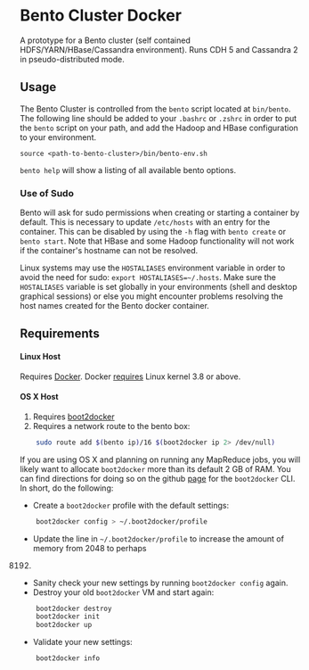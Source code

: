 # Bento Cluster Docker

A prototype for a Bento cluster (self contained HDFS/YARN/HBase/Cassandra environment). Runs CDH 5 and Cassandra 2 in pseudo-distributed mode.

## Usage

The Bento Cluster is controlled from the `bento` script located at `bin/bento`.
The following line should be added to your `.bashrc` or `.zshrc` in order to
put the `bento` script on your path, and add the Hadoop and HBase configuration
to your environment.

    source <path-to-bento-cluster>/bin/bento-env.sh

`bento help` will show a listing of all available bento options.

### Use of Sudo

Bento will ask for sudo permissions when creating or starting a container by
default. This is necessary to update `/etc/hosts` with an entry for the
container. This can be disabled by using the `-h` flag with `bento create` or
`bento start`.  Note that HBase and some Hadoop functionality will not work
if the container's hostname can not be resolved.

Linux systems may use the `HOSTALIASES` environment variable in order to avoid
the need for sudo: `export HOSTALIASES=~/.hosts`.
Make sure the `HOSTALIASES` variable is set globally in your environments
(shell and desktop graphical sessions) or else you might encounter problems
resolving the host names created for the Bento docker container.

## Requirements

#### Linux Host

Requires [Docker](https://docker.com/). Docker [requires](http://docker.readthedocs.org/en/v0.5.3/installation/kernel/) Linux kernel 3.8 or above.

#### OS X Host

1. Requires [boot2docker](https://github.com/boot2docker/boot2docker)
2. Requires a network route to the bento box:
```bash
    sudo route add $(bento ip)/16 $(boot2docker ip 2> /dev/null)
```

If you are using OS X and planning on running any MapReduce jobs, you will likely want to allocate
`boot2docker` more than its default 2 GB of RAM.  You can find directions for doing so on the github
[page](https://github.com/boot2docker/boot2docker-cli) for the `boot2docker` CLI.  In short, do the
following:

- Create a `boot2docker` profile with the default settings:
```bash
    boot2docker config > ~/.boot2docker/profile
````
- Update the line in `~/.boot2docker/profile` to increase the amount of memory from 2048 to perhaps
8192.
- Sanity check your new settings by running `boot2docker config` again.
- Destroy your old `boot2docker` VM and start again:
```bash
    boot2docker destroy
    boot2docker init
    boot2docker up
```
- Validate your new settings:
```bash
    boot2docker info
```
